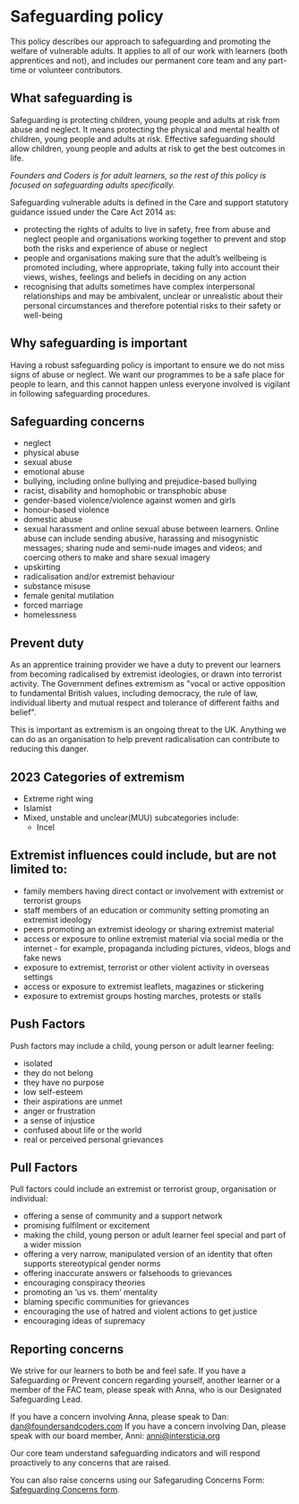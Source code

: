 # Safeguarding policy

This policy describes our approach to safeguarding and promoting the welfare of vulnerable adults. It applies to all of our work with learners (both apprentices and not), and includes our permanent core team and any part-time or volunteer contributors.

## What safeguarding is

Safeguarding is protecting children, young people and adults at risk from abuse and neglect. It means protecting the physical and mental health of children, young people and adults at risk. Effective safeguarding should allow children, young people and adults at risk to get the best outcomes in life.

_Founders and Coders is for adult learners, so the rest of this policy is focused on safeguarding adults specifically._

Safeguarding vulnerable adults is defined in the Care and support statutory guidance issued under the Care Act 2014 as:

- protecting the rights of adults to live in safety, free from abuse and neglect people and organisations working together to prevent and stop both the risks and experience of abuse or neglect
- people and organisations making sure that the adult’s wellbeing is promoted including, where appropriate, taking fully into account their views, wishes, feelings and beliefs in deciding on any action
- recognising that adults sometimes have complex interpersonal relationships and may be ambivalent, unclear or unrealistic about their personal circumstances and therefore potential risks to their safety or well-being

## Why safeguarding is important

Having a robust safeguarding policy is important to ensure we do not miss signs of abuse or neglect. We want our programmes to be a safe place for people to learn, and this cannot happen unless everyone involved is vigilant in following safeguarding procedures.

## Safeguarding concerns 

- neglect
- physical abuse
- sexual abuse
- emotional abuse
- bullying, including online bullying and prejudice-based bullying
- racist, disability and homophobic or transphobic abuse
- gender-based violence/violence against women and girls
- honour-based violence
- domestic abuse
- sexual harassment and online sexual abuse between learners. Online abuse can include sending abusive, harassing and misogynistic messages; sharing nude and semi-nude images and videos; and coercing others to make and share sexual imagery
- upskirting 
- radicalisation and/or extremist behaviour
- substance misuse
- female genital mutilation
- forced marriage
- homelessness

## Prevent duty

As an apprentice training provider we have a duty to prevent our learners from becoming radicalised by extremist ideologies, or drawn into terrorist activity. The Government defines extremism as "vocal or active opposition to fundamental British values, including democracy, the rule of law, individual liberty and mutual respect and tolerance of different faiths and belief".

This is important as extremism is an ongoing threat to the UK. Anything we can do as an organisation to help prevent radicalisation can contribute to reducing this danger.

## 2023 Categories of extremism

- Extreme right wing
- Islamist
- Mixed, unstable and unclear(MUU) subcategories include:
   - Incel

## Extremist influences could include, but are not limited to:

- family members having direct contact or involvement with extremist or terrorist groups
- staff members of an education or community setting promoting an extremist ideology
- peers promoting an extremist ideology or sharing extremist material
- access or exposure to online extremist material via social media or the internet - for example, propaganda including pictures, videos, blogs and fake news
- exposure to extremist, terrorist or other violent activity in overseas settings
- access or exposure to extremist leaflets, magazines or stickering
- exposure to extremist groups hosting marches, protests or stalls

## Push Factors
Push factors may include a child, young person or adult learner feeling:
- isolated
- they do not belong
- they have no purpose
- low self-esteem
- their aspirations are unmet
- anger or frustration
- a sense of injustice
- confused about life or the world
- real or perceived personal grievances

## Pull Factors

Pull factors could include an extremist or terrorist group, organisation or individual:
- offering a sense of community and a support network
- promising fulfilment or excitement
- making the child, young person or adult learner feel special and part of a wider mission
- offering a very narrow, manipulated version of an identity that often supports stereotypical gender norms
- offering inaccurate answers or falsehoods to grievances
- encouraging conspiracy theories
- promoting an ‘us vs. them’ mentality
- blaming specific communities for grievances
- encouraging the use of hatred and violent actions to get justice
- encouraging ideas of supremacy

## Reporting concerns

We strive for our learners to both be and feel safe. If you have a Safeguarding or Prevent concern regarding yourself, another learner or a member of the FAC team, please speak with Anna, who is our Designated Safeguarding Lead.

If you have a concern involving Anna, please speak to Dan: dan@foundersandcoders.com
If you have a concern involving Dan, please speak with our board member, Anni: anni@intersticia.org

Our core team understand safeguarding indicators and will respond proactively to any concerns that are raised.

You can also raise concerns using our Safegaruding Concerns Form: [Safeguarding Concerns form](https://airtable.com/shr3X3AAoT8JJwyb7).

